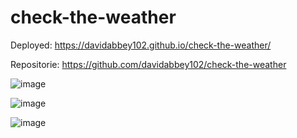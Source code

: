 # check-the-weather

Deployed: https://davidabbey102.github.io/check-the-weather/

Repositorie: https://github.com/davidabbey102/check-the-weather




![image](https://user-images.githubusercontent.com/90018131/135888445-fff19c61-47a8-49e8-91bc-0a30fe1582b7.png)




![image](https://user-images.githubusercontent.com/90018131/135888583-ea399c06-d005-40e5-a2d9-e09d149f196b.png)




![image](https://user-images.githubusercontent.com/90018131/135888693-68deec5d-8d5c-46ad-8402-77f867a342d6.png)
